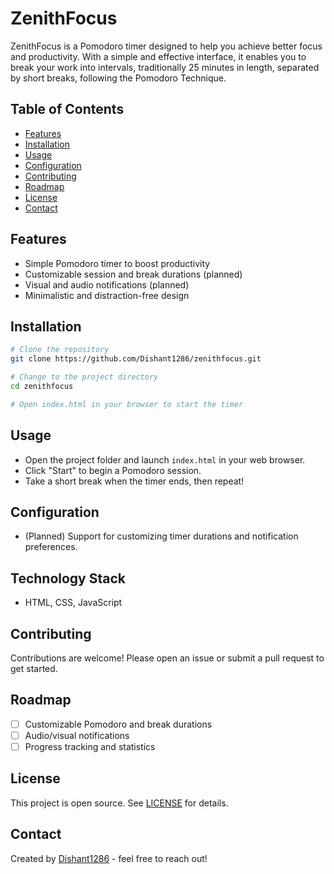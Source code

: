 # ZenithFocus

ZenithFocus is a Pomodoro timer designed to help you achieve better focus and productivity. With a simple and effective interface, it enables you to break your work into intervals, traditionally 25 minutes in length, separated by short breaks, following the Pomodoro Technique.

## Table of Contents

- [Features](#features)
- [Installation](#installation)
- [Usage](#usage)
- [Configuration](#configuration)
- [Contributing](#contributing)
- [Roadmap](#roadmap)
- [License](#license)
- [Contact](#contact)

## Features

- Simple Pomodoro timer to boost productivity
- Customizable session and break durations (planned)
- Visual and audio notifications (planned)
- Minimalistic and distraction-free design

## Installation

```bash
# Clone the repository
git clone https://github.com/Dishant1286/zenithfocus.git

# Change to the project directory
cd zenithfocus

# Open index.html in your browser to start the timer
```

## Usage

- Open the project folder and launch `index.html` in your web browser.
- Click "Start" to begin a Pomodoro session.
- Take a short break when the timer ends, then repeat!

## Configuration

- (Planned) Support for customizing timer durations and notification preferences.

## Technology Stack

- HTML, CSS, JavaScript

## Contributing

Contributions are welcome! Please open an issue or submit a pull request to get started.

## Roadmap

- [ ] Customizable Pomodoro and break durations
- [ ] Audio/visual notifications
- [ ] Progress tracking and statistics

## License

This project is open source. See [LICENSE](LICENSE) for details.

## Contact

Created by [Dishant1286](https://github.com/Dishant1286) - feel free to reach out!
